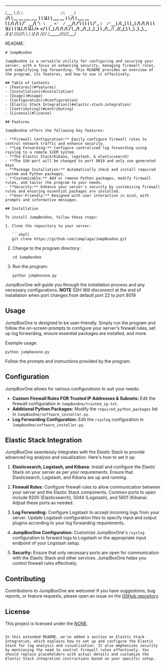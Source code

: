   _____                              ____                    _____                     
/\___ \                            /\  _`\                 /\  __`\                   
\/__/\ \  __  __    ___ ___   _____\ \ \L\ \    ___   __  _\ \ \/\ \    ___      __   
   _\ \ \/\ \/\ \ /' __` __`\/\ '__`\ \  _ <'  / __`\/\ \/'\\ \ \ \ \ /' _ `\  /'__`\ 
  /\ \_\ \ \ \_\ \/\ \/\ \/\ \ \ \L\ \ \ \L\ \/\ \L\ \/>  </ \ \ \_\ \/\ \/\ \/\  __/ 
  \ \____/\ \____/\ \_\ \_\ \_\ \ ,__/\ \____/\ \____//\_/\_\ \ \_____\ \_\ \_\ \____\
   \/___/  \/___/  \/_/\/_/\/_/\ \ \/  \/___/  \/___/ \//\/_/  \/_____/\/_/\/_/\/____/

README:

```
# JumpBoxOne

JumpBoxOne is a versatile utility for configuring and securing your server, with a focus on enhancing security, managing firewall rules, and simplifying log forwarding. This README provides an overview of the program, its features, and how to use it effectively.

## Table of Contents
- [Features](#features)
- [Installation](#installation)
- [Usage](#usage)
- [Configuration](#configuration)
- [Elastic Stack Integration](#elastic-stack-integration)
- [Contributing](#contributing)
- [License](#license)

## Features

JumpBoxOne offers the following key features:

- **Firewall Configuration:** Easily configure firewall rules to control network traffic and enhance security.
- **Log Forwarding:** Configure centralized log forwarding using rsyslog to a remote SIEM system.
- **The Elastic Stack(Kibana, logstash, & elasticsearch) 
- **The SSH port will be changed to port 8019 and only use generated keys
- **Package Installation:** Automatically check and install required system and Python packages.
- **Customizable:** Add or remove Python packages, modify firewall rules, and tailor the program to your needs.
- **Security:** Enhance your server's security by customizing firewall rules and ensuring essential packages are installed.
- **User-Friendly:** Designed with user interaction in mind, with prompts and informative messages.

## Installation

To install JumpBoxOne, follow these steps:

1. Clone the repository to your server:

   ```shell
   git clone https://github.com/iamplaga/JumpBoxOne.git
   ```

2. Change to the program directory:

   ```shell
   cd JumpBoxOne
   ```

3. Run the program:

   ```shell
   python jumpboxone.py
   ```

JumpBoxOne will guide you through the installation process and any necessary configurations.
****NOTE**** SSH Will disconnect at the end of installation when port changes from default port 22 to port 8019
## Usage

JumpBoxOne is designed to be user-friendly. Simply run the program and follow the on-screen prompts to configure your server's firewall rules, set up log forwarding, ensure essential packages are installed, and more.

Example usage:

```shell
python jumpboxone.py
```

Follow the prompts and instructions provided by the program.

## Configuration

JumpBoxOne allows for various configurations to suit your needs:

- **Custom Firewall Rules FOR Trusted IP Addresses & Subnets:** Edit the firewall configuration in `JumpBoxOne/trusted_ip.txt`.
- **Additional Python Packages:** Modify the `required_python_packages` list in `JumpBoxOne/software_installer.py`.
- **Log Forwarding Configuration:** Edit the `rsyslog` configuration in `JumpBoxOne/software_installer.py`.

## Elastic Stack Integration

JumpBoxOne seamlessly integrates with the Elastic Stack to provide advanced log analysis and visualization. Here's how to set it up:

1. **Elasticsearch, Logstash, and Kibana:** Install and configure the Elastic Stack on your server as per your requirements. Ensure that Elasticsearch, Logstash, and Kibana are up and running.

2. **Firewall Rules:** Configure firewall rules to allow communication between your server and the Elastic Stack components. Common ports to open include 9200 (Elasticsearch), 5044 (Logstash), and 5601 (Kibana). Adjust these ports as needed.

3. **Log Forwarding:** Configure Logstash to accept incoming logs from your server. Update Logstash configuration files to specify input and output plugins according to your log forwarding requirements.

4. **JumpBoxOne Configuration:** Customize JumpBoxOne's `rsyslog` configuration to forward logs to Logstash or the appropriate input endpoint of your Logstash setup.

5. **Security:** Ensure that only necessary ports are open for communication with the Elastic Stack and other services. JumpBoxOne helps you control firewall rules effectively.

## Contributing

Contributions to JumpBoxOne are welcome! If you have suggestions, bug reports, or feature requests, please open an issue on the [GitHub repository](https://github.com/yourusername/JumpBoxOne).

## License

This project is licensed under the [NONE](LICENSE).
```

In this extended README, we've added a section on Elastic Stack Integration, which explains how to set up and configure the Elastic Stack for log analysis and visualization. It also emphasizes security by mentioning the need to control firewall rules effectively. You should replace placeholders with actual details and customize the Elastic Stack integration instructions based on your specific setup.
